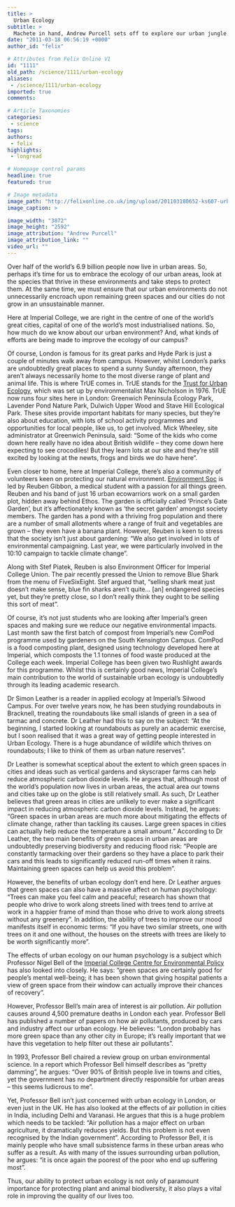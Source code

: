 ```yaml
---
title: >
  Urban Ecology
subtitle: >
  Machete in hand, Andrew Purcell sets off to explore our urban jungle...
date: "2011-03-18 06:56:19 +0000"
author_id: "felix"

# Attributes from Felix Online V1
id: "1111"
old_path: /science/1111/urban-ecology
aliases:
 - /science/1111/urban-ecology
imported: true
comments:

# Article Taxonomies
categories:
 - science
tags:
authors:
 - felix
highlights:
 - longread

# Homepage control params
headline: true
featured: true

# Image metadata
image_path: "http://felixonline.co.uk/img/upload/201103180652-ks607-urbaneco.jpg"
image_caption: >

image_width: "3872"
image_height: "2592"
image_attribution: "Andrew Purcell"
image_attribution_link: ""
video_url: ""
---
```


Over half of the world’s 6.9 billion people now live in urban areas. So, perhaps it’s time for us to embrace the ecology of our urban areas, look at the species that thrive in these environments and take steps to protect them. At the same time, we must ensure that our urban environments do not unnecessarily encroach upon remaining green spaces and our cities do not grow in an unsustainable manner.

Here at Imperial College, we are right in the centre of one of the world’s great cities, capital of one of the world’s most industrialised nations. So, how much do we know about our urban environment? And, what kinds of efforts are being made to improve the ecology of our campus?

Of course, London is famous for its great parks and Hyde Park is just a couple of minutes walk away from campus. However, whilst London’s parks are undoubtedly great places to spend a sunny Sunday afternoon, they aren’t always necessarily home to the most diverse range of plant and animal life. This is where TrUE comes in. TrUE stands for the [Trust for Urban Ecology](http://www.urbanecology.org.uk/), which was set up by environmentalist Max Nicholson in 1976. TrUE now runs four sites here in London: Greenwich Peninsula Ecology Park, Lavender Pond Nature Park, Dulwich Upper Wood and Stave Hill Ecological Park. These sites provide important habitats for many species, but they’re also about education, with lots of school activity programmes and opportunities for local people, like us, to get involved. Mick Wheeley, site administrator at Greenwich Peninsula, said: “Some of the kids who come down here really have no idea about British wildlife – they come down here expecting to see crocodiles! But they learn lots at our site and they’re still excited by looking at the newts, frogs and birds we do have here”.

Even closer to home, here at Imperial College, there’s also a community of volunteers keen on protecting our natural environment. [Environment Soc](http://www.union.ic.ac.uk/scc/esoc/) is led by Reuben Gibbon, a medical student with a passion for all things green. Reuben and his band of just 16 urban ecowarriors work on a small garden plot, hidden away behind Ethos. The garden is officially called ‘Prince’s Gate Garden’, but it’s affectionately known as ‘the secret garden’ amongst society members. The garden has a pond with a thriving frog population and there are a number of small allotments where a range of fruit and vegetables are grown – they even have a banana plant. However, Reuben is keen to stress that the society isn’t just about gardening: “We also get involved in lots of environmental campaigning. Last year, we were particularly involved in the 10:10 campaign to tackle climate change”.

Along with Stef Piatek, Reuben is also Environment Officer for Imperial College Union. The pair recently pressed the Union to remove Blue Shark from the menu of FiveSixEight. Stef argued that, “selling shark meat just doesn’t make sense, blue fin sharks aren’t quite... [an] endangered species yet, but they’re pretty close, so I don’t really think they ought to be selling this sort of meat”.

Of course, it’s not just students who are looking after Imperial’s green spaces and making sure we reduce our negative environmental impacts. Last month saw the first batch of compost from Imperial’s new ComPod programme used by gardeners on the South Kensington Campus. ComPod is a food composting plant, designed using technology developed here at Imperial, which composts the 1.1 tonnes of food waste produced at the College each week. Imperial College has been given two Rushlight awards for this programme. Whilst this is certainly good news, Imperial College’s main contribution to the world of sustainable urban ecology is undoubtedly through its leading academic research.

Dr Simon Leather is a reader in applied ecology at Imperial’s Silwood Campus. For over twelve years now, he has been studying roundabouts in Bracknell, treating the roundabouts like small islands of green in a sea of tarmac and concrete. Dr Leather had this to say on the subject: “At the beginning, I started looking at roundabouts as purely an academic exercise, but I soon realised that it was a great way of getting people interested in Urban Ecology. There is a huge abundance of wildlife which thrives on roundabouts; I like to think of them as urban nature reserves”.

Dr Leather is somewhat sceptical about the extent to which green spaces in cities and ideas such as vertical gardens and skyscraper farms can help reduce atmospheric carbon dioxide levels. He argues that, although most of the world’s population now lives in urban areas, the actual area our towns and cities take up on the globe is still relatively small. As such, Dr Leather believes that green areas in cities are unlikely to ever make a significant impact in reducing atmospheric carbon dioxide levels. Instead, he argues: “Green spaces in urban areas are much more about mitigating the effects of climate change, rather than tackling its causes. Large green spaces in cities can actually help reduce the temperature a small amount.” According to Dr Leather, the two main benefits of green spaces in urban areas are undoubtedly preserving biodiversity and reducing flood risk: “People are constantly tarmacking over their gardens so they have a place to park their cars and this leads to significantly reduced run-off times when it rains. Maintaining green spaces can help us avoid this problem”.

However, the benefits of urban ecology don’t end here. Dr Leather argues that green spaces can also have a massive affect on human psychology: “Trees can make you feel calm and peaceful; research has shown that people who drive to work along streets lined with trees tend to arrive at work in a happier frame of mind than those who drive to work along streets without any greenery”. In addition, the ability of trees to improve our mood manifests itself in economic terms: “If you have two similar streets, one with trees on it and one without, the houses on the streets with trees are likely to be worth significantly more”.

The effects of urban ecology on our human psychology is a subject which Professor Nigel Bell of the [Imperial College Centre for Environmental Policy](http://www3.imperial.ac.uk/environmentalpolicy) has also looked into closely. He says: “green spaces are certainly good for people’s mental well-being; it has been shown that giving hospital patients a view of green space from their window can actually improve their chances of recovery”.

However, Professor Bell’s main area of interest is air pollution. Air pollution causes around 4,500 premature deaths in London each year. Professor Bell has published a number of papers on how air pollutants, produced by cars and industry affect our urban ecology. He believes: “London probably has more green space than any other city in Europe; it’s really important that we have this vegetation to help filter out these air pollutants”.

In 1993, Professor Bell chaired a review group on urban environmental science. In a report which Professor Bell himself describes as “pretty damming”, he argues: “Over 90% of British people live in towns and cities, yet the government has no department directly responsible for urban areas – this seems ludicrous to me”.

Yet, Professor Bell isn’t just concerned with urban ecology in London, or even just in the UK. He has also looked at the effects of air pollution in cities in India, including Delhi and Varanasi. He argues that this is a huge problem which needs to be tackled: “Air pollution has a major effect on urban agriculture, it dramatically reduces yields. But this problem is not even recognised by the Indian government”. According to Professor Bell, it is mainly people who have small subsistence farms in these urban areas who suffer as a result. As with many of the issues surrounding urban pollution, he argues: “it is once again the poorest of the poor who end up suffering most”.

Thus, our ability to protect urban ecology is not only of paramount importance for protecting plant and animal biodiversity, it also plays a vital role in improving the quality of our lives too.
